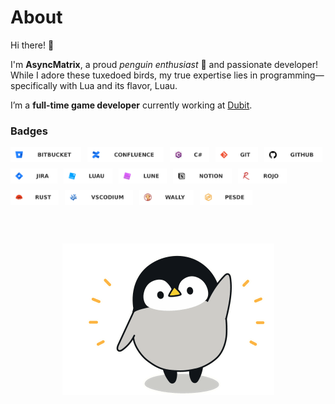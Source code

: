 # About
Hi there! 👋

I'm **AsyncMatrix**, a proud *penguin enthusiast* 🐧 and passionate developer! While I adore these tuxedoed birds, my true expertise lies in programming—specifically with Lua and its flavor, Luau.

I’m a **full-time game developer** currently working at [Dubit](https://www.dubit.io/).

### Badges
<div style="display: flex; flex-wrap: wrap; align-items: center; gap: 10px;">
  <img src="https://raw.githubusercontent.com/4x8Matrix/4x8Matrix/refs/heads/main/Assets/bitbucket.svg" alt="Bitbucket" style="margin: 0; vertical-align: middle; height: 24px;">
  <img src="https://raw.githubusercontent.com/4x8Matrix/4x8Matrix/refs/heads/main/Assets/confluence.svg" alt="Confluence" style="margin: 0; vertical-align: middle; height: 24px;">
  <img src="https://raw.githubusercontent.com/4x8Matrix/4x8Matrix/refs/heads/main/Assets/csharp.svg" alt="CSharp" style="margin: 0; vertical-align: middle; height: 24px;">
  <img src="https://raw.githubusercontent.com/4x8Matrix/4x8Matrix/refs/heads/main/Assets/git.svg" alt="Git" style="margin: 0; vertical-align: middle; height: 24px;">
  <img src="https://raw.githubusercontent.com/4x8Matrix/4x8Matrix/refs/heads/main/Assets/github.svg" alt="Github" style="margin: 0; vertical-align: middle; height: 24px;">
  <img src="https://raw.githubusercontent.com/4x8Matrix/4x8Matrix/refs/heads/main/Assets/jira.svg" alt="Jira" style="margin: 0; vertical-align: middle; height: 24px;">
  <img src="https://raw.githubusercontent.com/4x8Matrix/4x8Matrix/refs/heads/main/Assets/luau.svg" alt="Luau" style="margin: 0; vertical-align: middle; height: 24px;">
  <img src="https://raw.githubusercontent.com/4x8Matrix/4x8Matrix/refs/heads/main/Assets/lune.svg" alt="Lune" style="margin: 0; vertical-align: middle; height: 24px;">
  <img src="https://raw.githubusercontent.com/4x8Matrix/4x8Matrix/refs/heads/main/Assets/notion.svg" alt="Notion" style="margin: 0; vertical-align: middle; height: 24px;">
  <img src="https://raw.githubusercontent.com/4x8Matrix/4x8Matrix/refs/heads/main/Assets/rojo.svg" alt="Rojo" style="margin: 0; vertical-align: middle; height: 24px;">
  <img src="https://raw.githubusercontent.com/4x8Matrix/4x8Matrix/refs/heads/main/Assets/rust.svg" alt="Rust" style="margin: 0; vertical-align: middle; height: 24px;">
  <img src="https://raw.githubusercontent.com/4x8Matrix/4x8Matrix/refs/heads/main/Assets/vscodium.svg" alt="VSCodium" style="margin: 0; vertical-align: middle; height: 24px;">
  <img src="https://raw.githubusercontent.com/4x8Matrix/4x8Matrix/refs/heads/main/Assets/wally.svg" alt="Wally" style="margin: 0; vertical-align: middle; height: 24px;">
  <img src="https://raw.githubusercontent.com/4x8Matrix/4x8Matrix/refs/heads/main/Assets/pesde.svg" alt="Pesde" style="margin: 0; vertical-align: middle; height: 24px;">
</div>

<br><br>

<p align="center">
  <img src="https://raw.githubusercontent.com/4x8Matrix/4x8Matrix/refs/heads/main/Assets/penguin-wave.gif">
</p>

